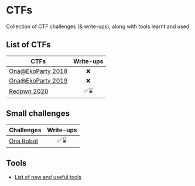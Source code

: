 # CTFs
Collection of CTF challenges (& write-ups), along with tools learnt and used

## List of CTFs

| CTFs | Write-ups |
| ------------- |:-------------:|
| [Ona@EkoParty 2018](https://github.com/s-rodriguez/ctfs/tree/master/ekoparty2018/ona-ctf) | :x: |
| [Ona@EkoParty 2019](https://github.com/s-rodriguez/ctfs/tree/master/ekoparty2019/ona-ctf) | :x: |
| [Redpwn 2020](https://github.com/s-rodriguez/ctfs/tree/master/redpwn2020) | :white_check_mark::hourglass: |

## Small challenges

| Challenges | Write-ups |
| ------------- |:-------------:|
| [Ona Robot](https://github.com/s-rodriguez/ctfs/tree/master/ona-robot-2020) | :white_check_mark::hourglass: |

## Tools
 - [List of new and useful tools](https://github.com/s-rodriguez/ctfs/blob/master/tools.md)

